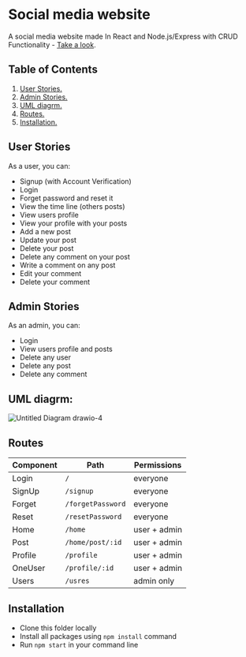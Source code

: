 # Social media website
A social media website made In React and Node.js/Express with CRUD Functionality - [Take a look](https://socialmedia-website.netlify.app).


## Table of Contents
1. [ User Stories. ](#userStor)
2. [ Admin Stories. ](#adminSto)
3. [ UML diagrm.](#frontUml)
4. [ Routes. ](#frontRoutes)
4. [ Installation. ](#install)


<a name="userStor"></a>

## User Stories
As a user,  you can: 
- Signup (with Account Verification)
- Login
- Forget password and reset it
- View the time line (others posts)
- View users profile
- View your profile with your posts
- Add a new post
- Update your post
- Delete your post
- Delete any comment on your post
- Write a comment on any post 
- Edit your comment
- Delete your comment 

<a name="adminSto"></a>

## Admin Stories
As an admin,  you can: 
- Login
- View users profile and posts
- Delete any user
- Delete any post
- Delete any comment


<a name="frontUml"></a>

## UML diagrm:
![Untitled Diagram drawio-4](https://user-images.githubusercontent.com/92247950/145673413-e02941e9-13da-4671-ba3d-8152291ac669.png)


<a name="frontRoutes"></a>

## Routes
Component     |     Path              |  Permissions
------------- | ---------------       | ------------
Login         | `/`                   | everyone
SignUp        | `/signup`             | everyone
Forget        | `/forgetPassword`     | everyone
Reset         | `/resetPassword`      | everyone
Home          | `/home`               | user + admin 
Post          | `/home/post/:id`      | user + admin 
Profile       | `/profile`            | user + admin 
OneUser       | `/profile/:id`        | user + admin 
Users         | `/usres`              | admin only 

<a name="install"></a>

## Installation
- Clone this folder locally
- Install all packages using `npm install` command
- Run `npm start` in your command line
